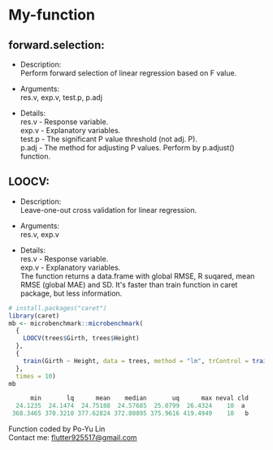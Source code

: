 # My-function

## forward.selection:
  - Description:<br/>
  	Perform forward selection of linear regression based on F value.
  
  - Arguments:<br/>
  	res.v, exp.v, test.p, p.adj
  
  - Details:<br/>
  	res.v - Response variable.<br/>
  	exp.v - Explanatory variables.<br/>
  	test.p - The significant P value threshold (not adj. P).<br/>
  	p.adj - The method for adjusting P values. Perform by p.adjust() function.

## LOOCV:
  - Description:<br/>
    Leave-one-out cross validation for linear regression.
    
  - Arguments:<br/>
    res.v, exp.v
    
  - Details:<br/>
  	res.v - Response variable.<br/>
  	exp.v - Explanatory variables.<br/>
    The function returns a data.frame with global RMSE, R suqared, mean RMSE (global MAE) and SD. It's faster than train function in caret package, but less information.
```R
# install.packages("caret")
library(caret)
mb <- microbenchmark::microbenchmark(
  {
    LOOCV(trees$Girth, trees$Height)
  },
  {
    train(Girth ~ Height, data = trees, method = "lm", trControl = trainControl(method = "LOOCV"))
  },
  times = 10)
mb

      min       lq      mean    median       uq      max neval cld
  24.1235  24.1474  24.75188  24.57685  25.0799  26.4324    10  a 
 368.3465 370.3210 377.62824 372.80895 375.9616 419.4949    10   b
```


Function coded by Po-Yu Lin<br/>
Contact me: flutter925517@gmail.com
